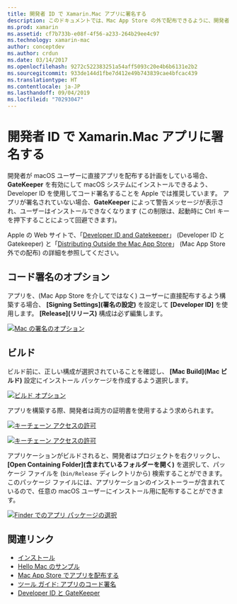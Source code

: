 ```yaml
---
title: 開発者 ID で Xamarin.Mac アプリに署名する
description: このドキュメントでは、Mac App Store の外で配布できるように、開発者 ID で Xamarin.Mac アプリに署名する方法について説明します。 コード署名オプションとビルドについて説明します。
ms.prod: xamarin
ms.assetid: cf7b733b-e08f-4f56-a233-264b29ee4c97
ms.technology: xamarin-mac
author: conceptdev
ms.author: crdun
ms.date: 03/14/2017
ms.openlocfilehash: 9272c522383251a54aff5093c20e4b6b6131e2b2
ms.sourcegitcommit: 933de144d1fbe7d412e49b743839cae4bfcac439
ms.translationtype: HT
ms.contentlocale: ja-JP
ms.lasthandoff: 09/04/2019
ms.locfileid: "70293047"
---
```

# <a name="signing-xamarinmac-apps-with-a-developer-id"></a>開発者 ID で Xamarin.Mac アプリに署名する

開発者が macOS ユーザーに直接アプリを配布する計画をしている場合、**GateKeeper** を有効にして macOS システムにインストールできるよう、Developer ID を使用してコード署名することを Apple では推奨しています。 アプリが署名されていない場合、**GateKeeper** によって警告メッセージが表示され、ユーザーはインストールできなくなります (この制限は、起動時に Ctrl キーを押下することによって回避できます)。

Apple の Web サイトで、「[Developer ID and Gatekeeper](https://developer.apple.com/resources/developer-id/)」 (Developer ID と Gatekeeper) と「[Distributing Outside the Mac App Store](https://developer.apple.com/library/content/documentation/IDEs/Conceptual/AppDistributionGuide/Introduction/Introduction.html)」 (Mac App Store 外での配布) の詳細を参照してください。

## <a name="code-signing-options"></a>コード署名のオプション

アプリを、(Mac App Store を介してではなく) ユーザーに直接配布するよう構築する場合、 **[Signing Settings]\(署名の設定\)** を設定して **[Developer ID]** を使用します。 **[Release]\(リリース\)** 構成は必ず編集します。

 [![](signing-images/config02.png "Mac の署名のオプション")](signing-images/config02.png#lightbox)


## <a name="build"></a>ビルド

ビルド前に、正しい構成が選択されていることを確認し、 **[Mac Build]\(Mac ビルド\)** 設定にインストール パッケージを作成するよう選択します。

[![](signing-images/config03.png "ビルド オプション")](signing-images/config03.png#lightbox)

アプリを構築する際、開発者は両方の証明書を使用するよう求められます。

 [![](signing-images/image57.png "キーチェーン アクセスの許可")](signing-images/image57.png#lightbox)

 [![](signing-images/image58.png "キーチェーン アクセスの許可")](signing-images/image58.png#lightbox)

アプリケーションがビルドされると、開発者はプロジェクトを右クリックし、 **[Open Containing Folder]\(含まれているフォルダーを開く\)** を選択して、パッケージ ファイルを (`bin/Release` ディレクトリから) 検索することができます。 このパッケージ ファイルには、アプリケーションのインストーラーが含まれているので、任意の macOS ユーザーにインストール用に配布することができます。

 [![](signing-images/image59.png "Finder でのアプリ パッケージの選択")](signing-images/image59.png#lightbox)

## <a name="related-links"></a>関連リンク

- [インストール](~//mac/get-started/installation.md)
- [Hello Mac のサンプル](~//mac/get-started/hello-mac.md)
- [Mac App Store でアプリを配布する](https://developer.apple.com/devcenter/mac/checklist/)
- [ツール ガイド: アプリのコード署名](https://developer.apple.com/library/mac/#documentation/ToolsLanguages/Conceptual/OSXWorkflowGuide/CodeSigning/CodeSigning.html)
- [Developer ID と GateKeeper](https://developer.apple.com/resources/developer-id/)
